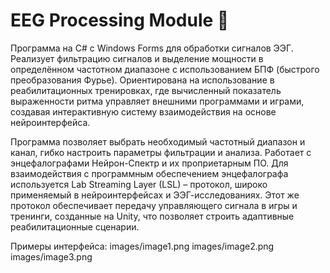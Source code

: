 ﻿# EEG Processing Module 🧠

Программа на C# с Windows Forms для обработки сигналов ЭЭГ. Реализует фильтрацию сигналов и выделение мощности в определённом частотном диапазоне с использованием БПФ (быстрого преобразования Фурье). Ориентирована на использование в реабилитационных тренировках, где вычисленный показатель выраженности ритма управляет внешними программами и играми, создавая интерактивную систему взаимодействия на основе нейроинтерфейса.

Программа позволяет выбрать необходимый частотный диапазон и канал, гибко настроить параметры фильтрации и анализа. Работает с энцефалографами Нейрон-Спектр и их проприетарным ПО. Для взаимодействия с программным обеспечением энцефалографа используется Lab Streaming Layer (LSL) – протокол, широко применяемый в нейроинтерфейсах и ЭЭГ-исследованиях. Этот же протокол обеспечивает передачу управляющего сигнала в игры и тренинги, созданные на Unity, что позволяет строить адаптивные реабилитационные сценарии.

Примеры интерфейса:
images/image1.png
images/image2.png
images/image3.png
